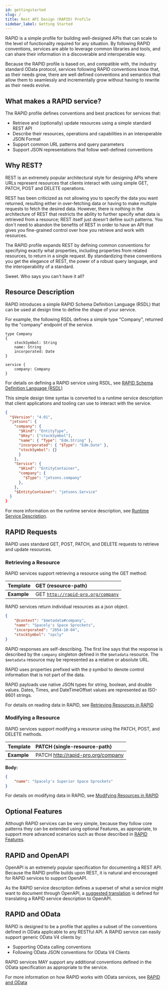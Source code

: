 ```yaml
---
id: gettingstarted
slug: /
title: Rest API Design (RAPID) Profile
sidebar_label: Getting Started
---
```


RAPID is a simple profile for building well-designed APIs that can scale to the level of functionality required for any situation. 
By following RAPID conventions, services are able to leverage common libraries and tools,
and can share their information in a discoverable and interoperable way.

Because the RAPID profile is based on, and compatible with, the industry standard OData protocol,
services following RAPID conventions know that, as their needs grow,
there are well defined conventions and semantics that allow them to seamlessly and incrementally grow without having to rewrite as their needs evolve.

## What makes a RAPID service?

The RAPID profile defines conventions and best practices for services that:

- Retrieve and (optionally) update resources using a simple standard REST API
- Describe their resources, operations and capabilities in an interoperable JSON Format
- Support common URL patterns and query parameters
- Support JSON representations that follow well-defined conventions

## Why REST?

REST is an extremely popular architectural style for designing APIs where URLs represent resources that clients
interact with using simple GET, PATCH, POST and DELETE operations.

REST has been criticized as not allowing you to specify the data you want returned,
resulting either in over-fetching data or having to make multiple requests to fetch the desired data.
However, there is nothing in the architecture of REST that restricts the ability to further specify what data is retrieved from a resource; 
REST itself just doesn't define such patterns. 
You don't need to abandon the benefits of REST in order to have an API that gives you fine-grained control over how you retrieve and work with resources.

The RAPID profile expands REST by defining common conventions for specifying exactly what properties, 
including properties from related resources, to return in a single request.
By standardizing these conventions you get the elegance of REST, the power of a robust query language,
and the interoperability of a standard.

Sweet. Who says you can't have it all?

## Resource Description

RAPID introduces a simple RAPID Schema Definition Language (RSDL) that can be used at design time to define the shape of your service.

For example, the following RSDL defines a simple type "Company", returned by the "company" endpoint of the service.

```rsdl
type Company
{
    stockSymbol: String
    name: String
    incorporated: Date
}

service {
    company: Company
}
```

For details on defining a RAPID service using RSDL, see [RAPID Schema Definition Language (RSDL)](./rsdl/rapid-pro-rsdl-intro.md)

This simple design time syntax is converted to a runtime service description that client applications and tooling can use to interact with the service.

```json
{
  "$Version": "4.01",
  "jetsons": {
    "company": {
      "$Kind": "EntityType",
      "$Key": ["stockSymbol"],
      "name": { "Type": "Edm.String" },
      "incorporated": { "$Type": "Edm.Date" },
      "stockSymbol": {}
      }
    },
    "Service": {
      "$Kind": "EntityContainer",
      "company": {
        "$Type": "jetsons.company"
      },
    },
    "$EntityContainer": "jetsons.Service"
  }
}
```

For more information on the runtime service description, see [Runtime Service Description](./spec/rapid-pro-resource_description.md).

## RAPID Requests

RAPID uses standard GET, POST, PATCH, and DELETE requests to retrieve and update resources.

### Retrieving a Resource

RAPID services support retrieving a resource using the GET method:

| Template    | GET {resource-path}                                                             |
| ----------- | :------------------------------------------------------------------------------ |
| **Example** | GET [`http://rapid-pro.org/company`](https://jetsons.azurewebsites.net/company) |

RAPID services return individual resources as a json object.

```json
{
    "@context": "$metadata#company",
    "name": "Spacely's Space Sprockets",
    "incorporated": "2054-10-04",
    "stockSymbol": "spcly"
}
```

RAPID responses are self-describing. 
The first line says that the response is described by the `company` singleton defined in the `$metadata` resource. 
The `$metadata` resource may be represented as a relative or absolute URL.

RAPID uses properties prefixed with the `@` symbol to denote control information that is not part of the data.

RAPID payloads use native JSON types for string, boolean, and double values. 
Dates, Times, and DateTimeOffset values are represented as ISO-8601 strings.


For details on reading data in RAPID, see [Retrieving Resources in RAPID](./rapid-pro-read.md)

### Modifying a Resource

RAPID services support modifying a resource using the PATCH, POST, and DELETE methods.

| Template    | PATCH {single-resource-path}                   |
| ----------- | :--------------------------------------------- |
| **Example** | PATCH http://rapid-pro.org/company |

**Body:**

```json
{
    "name": "Spacely's Superior Space Sprockets"
}
```

For details on modifying data in RAPID, see [Modifying Resources in RAPID](./rapid-pro-data_modification.md)

## Optional Features

Although RAPID services can be very simple, because they follow core patterns they can be extended using optional Features,
as appropriate, to support more advanced scenarios such as those described in [RAPID Features](./spec/rapid-pro-features.md).

## RAPID and OpenAPI

OpenAPI is an extremely popular specification for documenting a REST API. 
Because the RAPID profile builds upon REST, it is natural and encouraged for RAPID services to support OpenAPI.

As the RAPID service description defines a superset of what a service might want to document through OpenAPI, 
a [suggested translation](http://docs.oasis-open.org/odata/odata-openapi/v1.0/odata-openapi-v1.0.html) 
is defined for translating a RAPID service description to OpenAPI.

## RAPID and OData

RAPID is designed to be a profile that applies a subset of the conventions defined in OData applicable to any RESTful API. 
A RAPID service can easily support generic OData V4 clients by:

- Supporting OData calling conventions
- Following OData JSON conventions for OData V4 Clients

RAPID services MAY support any additional conventions defined in the OData specification as appropriate to the service.

For more information on how RAPID works with OData services, see [RAPID and OData](./related/rapid-pro-odata.md)
